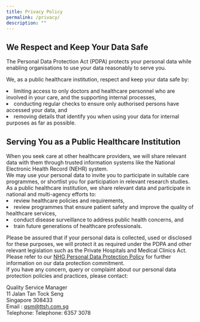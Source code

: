 ```yaml
---
title: Privacy Policy
permalink: /privacy/
description: ""
---
```

<h2>We Respect and Keep Your Data Safe</h2>
The Personal Data Protection Act (PDPA) protects your personal data while enabling organisations to use your data reasonably to serve you.

We, as a public healthcare institution, respect and keep your data safe by:

<li>limiting access to only doctors and healthcare personnel who are involved in your care, and the supporting internal processes,</li>
<li>conducting regular checks to ensure only authorised persons have accessed your data, and</li>
<li>removing details that identify you when using your data for internal purposes as far as possible.</li>
 
<h2>Serving You as a Public Healthcare Institution</h2>
When you seek care at other healthcare providers, we will share relevant data with them through trusted information systems like the National Electronic Health Record (NEHR) system.<br>
We may use your personal data to invite you to participate in suitable care programmes, or shortlist you for participation in relevant research studies.<br>
As a public healthcare institution, we share relevant data and participate in national and multi-agency efforts to:<br>
<li>review healthcare policies and requirements,</li>
<li>review programmes that ensure patient safety and improve the quality of healthcare services,</li>
<li>conduct disease surveillance to address public health concerns, and</li>
<li>train future generations of healthcare professionals.</li>
 
Please be assured that if your personal data is collected, used or disclosed for these purposes, we will protect it as required under the PDPA and other relevant legislation such as the Private Hospitals and Medical Clinics Act.
<br>Please refer to our <a href="https://corp.nhg.com.sg/Documents/NHG%20Personal%20Data%20Protection%20Policy.pdf">NHG Personal Data Protection Policy</a> for further information on our data protection commitment.
<br>If you have any concern, query or complaint about our personal data protection policies and practices, please contact:<br>

Quality Service Manager<br>
11 Jalan Tan Tock Seng<br>
Singapore 308433<br>
Email : qsm@ttsh.com.sg<br>
Telephone: Telephone: 6357 3078<br>